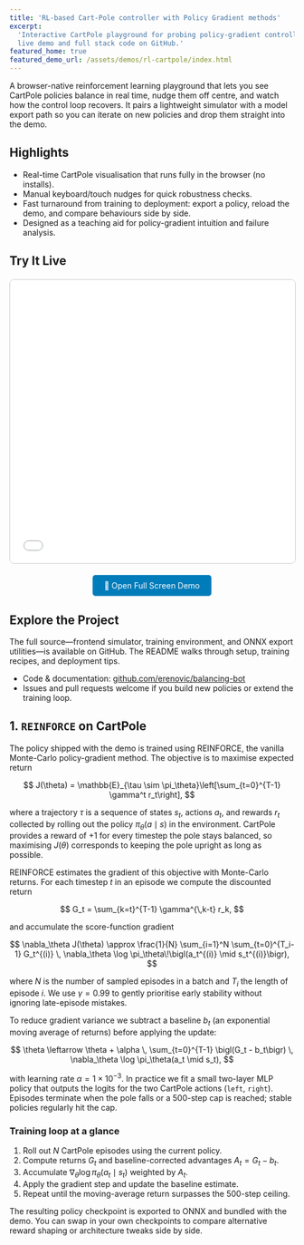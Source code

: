 ```yaml
---
title: 'RL-based Cart-Pole controller with Policy Gradient methods'
excerpt:
  'Interactive CartPole playground for probing policy-gradient controllers, with
  live demo and full stack code on GitHub.'
featured_home: true
featured_demo_url: /assets/demos/rl-cartpole/index.html
---
```


A browser-native reinforcement learning playground that lets you see CartPole
policies balance in real time, nudge them off centre, and watch how the control
loop recovers. It pairs a lightweight simulator with a model export path so you
can iterate on new policies and drop them straight into the demo.

## Highlights

- Real-time CartPole visualisation that runs fully in the browser (no installs).
- Manual keyboard/touch nudges for quick robustness checks.
- Fast turnaround from training to deployment: export a policy, reload the demo,
  and compare behaviours side by side.
- Designed as a teaching aid for policy-gradient intuition and failure analysis.

## Try It Live

<div style="text-align: center; margin: 20px 0;">
  <iframe
    src="/assets/demos/rl-cartpole/index.html"
    width="100%"
    height="500px"
    style="border: 1px solid #ccc; border-radius: 8px;"
    frameborder="0">
    Your browser does not support iframes.
    <a href="/assets/demos/rl-cartpole/index.html" target="_blank">Open demo in new window</a>
  </iframe>
</div>

<div style="text-align: center; margin: 10px 0;">
  <a href="/assets/demos/rl-cartpole/index.html" target="_blank" style="display: inline-block; padding: 10px 20px; background-color: #007cba; color: white; text-decoration: none; border-radius: 5px;">🚀 Open Full Screen Demo</a>
</div>

## Explore the Project

The full source—frontend simulator, training environment, and ONNX export
utilities—is available on GitHub. The README walks through setup, training
recipes, and deployment tips.

- Code & documentation:
  [github.com/erenovic/balancing-bot](https://github.com/erenovic/balancing-bot)
- Issues and pull requests welcome if you build new policies or extend the
  training loop.

## 1. `REINFORCE` on CartPole

The policy shipped with the demo is trained using REINFORCE, the vanilla
Monte-Carlo policy-gradient method. The objective is to maximise expected return

$$
J(\theta) = \mathbb{E}_{\tau \sim \pi_\theta}\left[\sum_{t=0}^{T-1} \gamma^t r_t\right],
$$

where a trajectory $\tau$ is a sequence of states $s_t$, actions $a_t$, and
rewards $r_t$ collected by rolling out the policy $\pi_\theta(a \mid s)$ in the
environment. CartPole provides a reward of $+1$ for every timestep the pole
stays balanced, so maximising $J(\theta)$ corresponds to keeping the pole
upright as long as possible.

REINFORCE estimates the gradient of this objective with Monte-Carlo returns. For
each timestep $t$ in an episode we compute the discounted return

$$
G_t = \sum_{k=t}^{T-1} \gamma^{\,k-t} r_k,
$$

and accumulate the score-function gradient

$$
\nabla_\theta J(\theta) \approx \frac{1}{N} \sum_{i=1}^N \sum_{t=0}^{T_i-1} G_t^{(i)} \, \nabla_\theta \log \pi_\theta\!\bigl(a_t^{(i)} \mid s_t^{(i)}\bigr),
$$

where $N$ is the number of sampled episodes in a batch and $T_i$ the length of
episode $i$. We use $\gamma = 0.99$ to gently prioritise early stability without
ignoring late-episode mistakes.

To reduce gradient variance we subtract a baseline $b_t$ (an exponential moving
average of returns) before applying the update:

$$
\theta \leftarrow \theta + \alpha \, \sum_{t=0}^{T-1} \bigl(G_t - b_t\bigr) \, \nabla_\theta \log \pi_\theta(a_t \mid s_t),
$$

with learning rate $\alpha = 1\times10^{-3}$. In practice we fit a small
two-layer MLP policy that outputs the logits for the two CartPole actions
(`left`, `right`). Episodes terminate when the pole falls or a 500-step cap is
reached; stable policies regularly hit the cap.

### Training loop at a glance

1. Roll out $N$ CartPole episodes using the current policy.
2. Compute returns $G_t$ and baseline-corrected advantages $A_t = G_t - b_t$.
3. Accumulate $\nabla_\theta \log \pi_\theta(a_t \mid s_t)$ weighted by $A_t$.
4. Apply the gradient step and update the baseline estimate.
5. Repeat until the moving-average return surpasses the 500-step ceiling.

The resulting policy checkpoint is exported to ONNX and bundled with the demo.
You can swap in your own checkpoints to compare alternative reward shaping or
architecture tweaks side by side.
